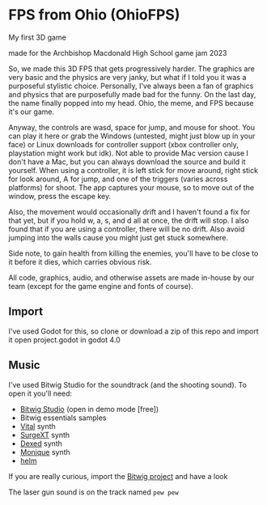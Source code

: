 # FPS from Ohio (OhioFPS)

My first 3D game

made for the Archbishop Macdonald High School game jam 2023

So, we made this 3D FPS that gets progressively harder. The graphics are very basic and the physics are very janky, but what if I told you it was a purposeful stylistic choice. Personally, I've always been a fan of graphics and physics that are purposefully made bad for the funny. On the last day, the name finally popped into my head. Ohio, the meme, and FPS because it's our game. 

Anyway, the controls are wasd, space for jump, and mouse for shoot. You can play it here or grab the Windows (untested, might just blow up in your face) or Linux downloads for controller support (xbox controller only, playstation might work but idk). Not able to provide Mac version cause I don't have a Mac, but you can always download the source and build it yourself. When using a controller, it is left stick for move around, right stick for look around, A for jump, and one of the triggers (varies across platforms) for shoot. The app captures your mouse, so to move out of the window, press the escape key. 

Also, the movement would occasionally drift and I haven't found a fix for that yet, but if you hold w, a, s, and d all at once, the drift will stop. I also found that if you are using a controller, there will be no drift. Also avoid jumping into the walls cause you might just get stuck somewhere. 



Side note, to gain health from killing the enemies, you'll have to be close to it before it dies, which carries obvious risk. 



All code, graphics, audio, and otherwise assets are made in-house by our team (except for the game engine and fonts of course). 



## Import

I've used Godot for this, so clone or download a zip of this repo and import it open project.godot in godot 4.0

## Music
I've used Bitwig Studio for the soundtrack (and the shooting sound). To open it you'll need:
- [Bitwig Studio](https://bitwig.com) (open in demo mode [free])
- Bitwig essentials samples
- [Vital](https://vital.audio) synth
- [SurgeXT](https://surge-synth-team.org/surge/) synth
- [Dexed](https://asb2m10.github.io/dexed/) synth
- [Monique](https://surge-synth-team.org/monique/) synth
- [helm](https://tytel.org/helm/)

If you are really curious, import the [Bitwig project](https://github.com/william-v4/OhioFPS/tree/main/music/musicfromohio) and have a look



The laser gun sound is on the track named `pew pew`
